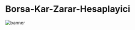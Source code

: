 # Borsa-Kar-Zarar-Hesaplayici
![banner](https://github.com/hamzademirr/Borsa-Kar-Zarar-Hesaplayici/blob/main/Proje%20G%C3%B6rseli.jpg)

